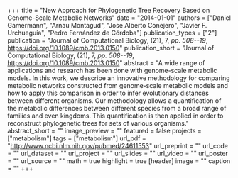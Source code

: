 +++
title = "New Approach for Phylogenetic Tree Recovery Based on Genome-Scale Metabolic Networks"
date = "2014-01-01"
authors = ["Daniel Gamermann", "Arnau Montagud", "Jose Alberto Conejero", "Javier F. Urchueguía", "Pedro Fernández de Córdoba"]
publication_types = ["2"]
publication = "Journal of Computational Biology, (21), 7, _pp. 508--19_, https://doi.org/10.1089/cmb.2013.0150"
publication_short = "Journal of Computational Biology, (21), 7, _pp. 508--19_, https://doi.org/10.1089/cmb.2013.0150"
abstract = "A wide range of applications and research has been done with genome-scale metabolic models. In this work, we describe an innovative methodology for comparing metabolic networks constructed from genome-scale metabolic models and how to apply this comparison in order to infer evolutionary distances between different organisms. Our methodology allows a quantification of the metabolic differences between different species from a broad range of families and even kingdoms. This quantification is then applied in order to reconstruct phylogenetic trees for sets of various organisms."
abstract_short = ""
image_preview = ""
featured = false
projects = ["metabolism"]
tags = ["metabolism"]
url_pdf = "http://www.ncbi.nlm.nih.gov/pubmed/24611553"
url_preprint = ""
url_code = ""
url_dataset = ""
url_project = ""
url_slides = ""
url_video = ""
url_poster = ""
url_source = ""
math = true
highlight = true
[header]
image = ""
caption = ""
+++
